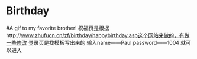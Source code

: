 # Birthday
#A gif to my favorite brother!
祝福页是根据http://www.zhufucn.cn/zf/birthday/happybirthday.asp这个网站来做的，有做一些修改
登录页是找模板写出来的
输入name——Paul
   password——1004
 就可以进入

